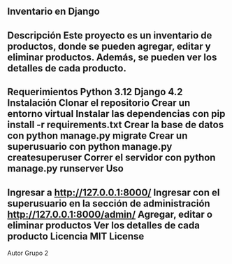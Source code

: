 Inventario en Django
-----------------------------------
Descripción
Este proyecto es un inventario de productos, donde se pueden agregar, editar y eliminar productos. Además, se pueden ver los detalles de cada producto.
----------------------------------------------

Requerimientos
Python 3.12
Django 4.2
Instalación
Clonar el repositorio
Crear un entorno virtual
Instalar las dependencias con pip install -r requirements.txt
Crear la base de datos con python manage.py migrate
Crear un superusuario con python manage.py createsuperuser
Correr el servidor con python manage.py runserver
Uso
------------------------------------------------------
Ingresar a http://127.0.0.1:8000/
Ingresar con el superusuario en la sección de administración http://127.0.0.1:8000/admin/
Agregar, editar o eliminar productos
Ver los detalles de cada producto
Licencia
MIT License
------------------------------------------------

Autor
Grupo 2